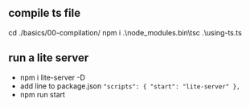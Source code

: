 ## compile ts file
cd ./basics/00-compilation/
npm i
.\node_modules\.bin\tsc .\using-ts.ts

## run a lite server
* npm i lite-server -D
* add line to package.json `"scripts": { "start": "lite-server" },`
* npm run start
